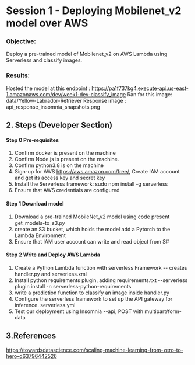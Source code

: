 # Session 1 - Deploying Mobilenet_v2 model over AWS

### **Objective**:
Deploy a pre-trained  model of Mobilenet_v2 on AWS Lambda using Serverless and classify  images.

### **Results**:
Hosted the model at this endpoint : https://pa1f737kg4.execute-api.us-east-1.amazonaws.com/dev/week1-dev-classify_image
Ran for this image: data/Yellow-Labrador-Retriever
Response image : api_response_insomnia_snapshots.png

## 2. Steps (Developer Section)
#### Step 0 Pre-requisites
1. Confirm docker is present on the machine
2. Confirm Node.js is present on the machine.
3. Confirm python3.8 is on the machine
4. Sign-up for AWS  https://aws.amazon.com/free/, Create IAM account and get its access key and secret key 
5. Install the Serverless framework: sudo npm install -g serverless
6. Ensure that AWS credentials are configured

#### Step 1 Download model
1. Download a pre-trained MobileNet_v2 model using code present get_models-to_s3.py
2. create an S3 bucket, which holds the model add a Pytorch to the Lambda Environment
3. Ensure that IAM user account can write and read object from S#

#### Step 2 Write and Deploy AWS Lambda
1. Create a Python Lambda function with serverless Framework
   -- creates handler.py and serverless.xml
2. Install python requirements plugin, adding requirements.txt
   --serverless plugin install -n serverless-python-requirements
3. write a prediction function to classify an image inside handler.py
4. Configure the serverless framework to set up the API gateway for inference. serverless.yml
5. Test our deployment using Insomnia
   --api, POST with multipart/form-data

## 3.References 
https://towardsdatascience.com/scaling-machine-learning-from-zero-to-hero-d63796442526